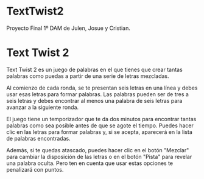 # TextTwist2
Proyecto Final 1º DAM de Julen, Josue y Cristian.

# Text Twist 2

Text Twist 2 es un juego de palabras en el que tienes que crear tantas palabras como puedas a partir de una serie de letras mezcladas.

Al comienzo de cada ronda, se te presentan seis letras en una línea y debes usar esas letras para formar palabras. Las palabras pueden ser de tres a seis letras y debes encontrar al menos una palabra de seis letras para avanzar a la siguiente ronda.

El juego tiene un temporizador que te da dos minutos para encontrar tantas palabras como sea posible antes de que se agote el tiempo. Puedes hacer clic en las letras para formar palabras y, si se acepta, aparecerá en la lista de palabras encontradas.

Además, si te quedas atascado, puedes hacer clic en el botón "Mezclar" para cambiar la disposición de las letras o en el botón "Pista" para revelar una palabra oculta. Pero ten en cuenta que usar estas opciones te penalizará con puntos.
